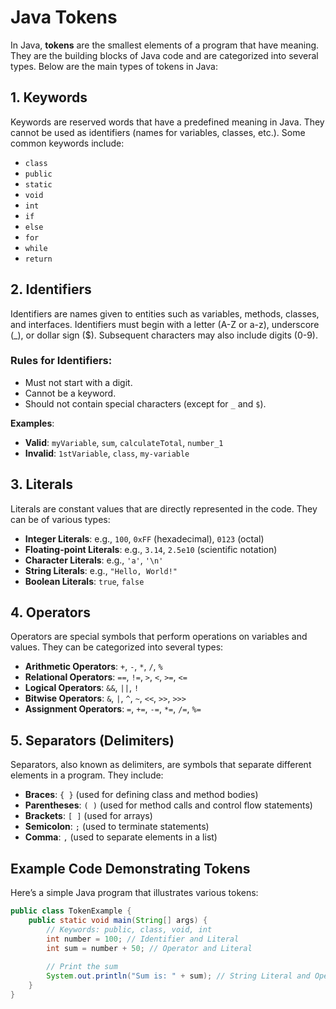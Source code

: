 
# Java Tokens

In Java, **tokens** are the smallest elements of a program that have meaning. They are the building blocks of Java code and are categorized into several types. Below are the main types of tokens in Java:

## 1. Keywords
Keywords are reserved words that have a predefined meaning in Java. They cannot be used as identifiers (names for variables, classes, etc.). Some common keywords include:
- `class`
- `public`
- `static`
- `void`
- `int`
- `if`
- `else`
- `for`
- `while`
- `return`

## 2. Identifiers
Identifiers are names given to entities such as variables, methods, classes, and interfaces. Identifiers must begin with a letter (A-Z or a-z), underscore (_), or dollar sign ($). Subsequent characters may also include digits (0-9). 

### Rules for Identifiers:
- Must not start with a digit.
- Cannot be a keyword.
- Should not contain special characters (except for `_` and `$`).

**Examples**:
- **Valid**: `myVariable`, `sum`, `calculateTotal`, `number_1`
- **Invalid**: `1stVariable`, `class`, `my-variable`

## 3. Literals
Literals are constant values that are directly represented in the code. They can be of various types:
- **Integer Literals**: e.g., `100`, `0xFF` (hexadecimal), `0123` (octal)
- **Floating-point Literals**: e.g., `3.14`, `2.5e10` (scientific notation)
- **Character Literals**: e.g., `'a'`, `'\n'`
- **String Literals**: e.g., `"Hello, World!"`
- **Boolean Literals**: `true`, `false`

## 4. Operators
Operators are special symbols that perform operations on variables and values. They can be categorized into several types:
- **Arithmetic Operators**: `+`, `-`, `*`, `/`, `%`
- **Relational Operators**: `==`, `!=`, `>`, `<`, `>=`, `<=`
- **Logical Operators**: `&&`, `||`, `!`
- **Bitwise Operators**: `&`, `|`, `^`, `~`, `<<`, `>>`, `>>>`
- **Assignment Operators**: `=`, `+=`, `-=`, `*=`, `/=`, `%=`

## 5. Separators (Delimiters)
Separators, also known as delimiters, are symbols that separate different elements in a program. They include:
- **Braces**: `{ }` (used for defining class and method bodies)
- **Parentheses**: `( )` (used for method calls and control flow statements)
- **Brackets**: `[ ]` (used for arrays)
- **Semicolon**: `;` (used to terminate statements)
- **Comma**: `,` (used to separate elements in a list)

## Example Code Demonstrating Tokens
Here’s a simple Java program that illustrates various tokens:

```java
public class TokenExample {
    public static void main(String[] args) {
        // Keywords: public, class, void, int
        int number = 100; // Identifier and Literal
        int sum = number + 50; // Operator and Literal
        
        // Print the sum
        System.out.println("Sum is: " + sum); // String Literal and Operators
    }
}
